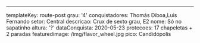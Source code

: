 ---
templateKey: route-post
grau: '4'
conquistadores: Thomás Diboa,Luis Fernando
setor: Central
descricao: Crux de sexto grau, E2
nome: Só no sapatinho
altura: '?'
dataConquista: 2020-05-23
protecoes: 17 chapeletas + 2 paradas
featuredimage: /img/flavor_wheel.jpg
pico: Candidópolis